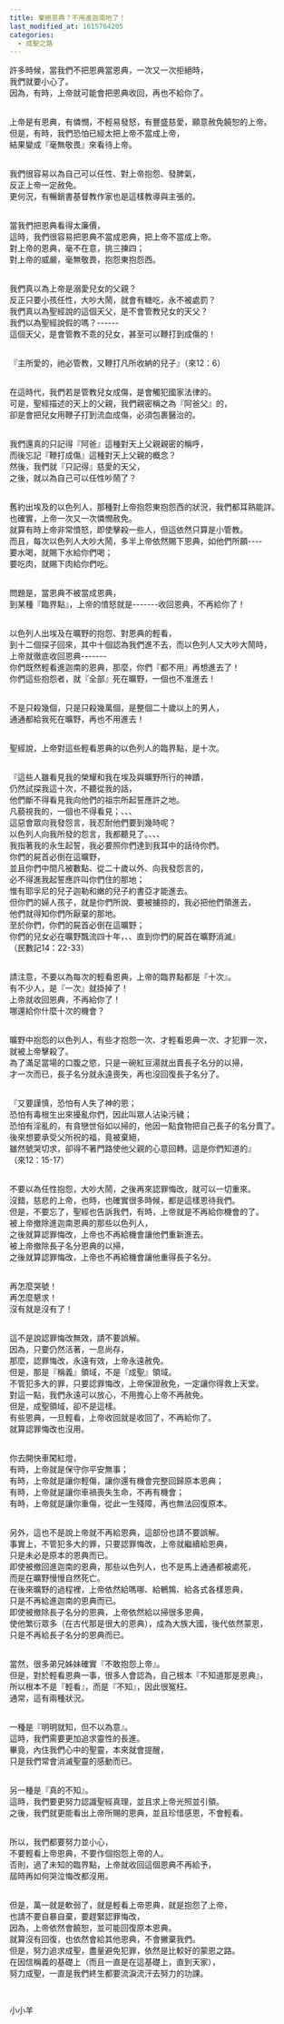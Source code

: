 ```yaml
---
title: 棄絕恩典？不用進迦南地了！
last_modified_at: 1615764205
categories:
  - 成聖之路
---
```


<p>許多時候，當我們不把恩典當恩典，一次又一次拒絕時，<br>
我們就要小心了。<br>
因為，有時，上帝就可能會把恩典收回，再也不給你了。</p>

<p><br>
上帝是有恩典，有憐憫，不輕易發怒，有豐盛慈愛，願意赦免饒恕的上帝。<br>
但是，有時，我們恐怕已經太把上帝不當成上帝，<br>
結果變成『毫無敬畏』來看待上帝。</p>

<p><br>
我們很容易以為自己可以任性、對上帝抱怨、發脾氣，<br>
反正上帝一定赦免。<br>
更何況，有暢銷書基督教作家也是這樣教導與主張的。</p>

<p><br>
當我們把恩典看得太廉價，<br>
這時，我們很容易把恩典不當成恩典，把上帝不當成上帝。<br>
對上帝的恩典，毫不在意，挑三揀四；<br>
對上帝的威嚴，毫無敬畏，抱怨東抱怨西。</p>

<p><br>
我們真以為上帝是溺愛兒女的父親？<br>
反正只要小孩任性，大吵大鬧，就會有糖吃，永不被處罰？<br>
我們真以為聖經說的這個天父，是不會管教兒女的天父？<br>
我們以為聖經說假的嗎？------<br>
這個天父，是會管教不乖的兒女，甚至可以鞭打到成傷的！</p>

<p><br>
『主所愛的，祂必管教，又鞭打凡所收納的兒子』（來12：6）</p>

<p><br>
在這時代，我們若是管教兒女成傷，是會觸犯國家法律的。<br>
可是，聖經描述的天上的父親，我們親密稱之為『阿爸父』的，<br>
卻是會把兒女用鞭子打到流血成傷，必須包裹醫治的。</p>

<p><br>
我們還真的只記得『阿爸』這種對天上父親親密的稱呼，<br>
而後忘記『鞭打成傷』這種對天上父親的概念？<br>
然後，我們就『只記得』慈愛的天父，<br>
之後，就以為自己可以任性吵鬧了？</p>

<p><br>
舊約出埃及的以色列人，那種對上帝抱怨東抱怨西的狀況，我們都耳熟能詳。<br>
也確實，上帝一次又一次憐憫赦免。<br>
就算有時上帝非常憤怒，即使擊殺一些人，但這依然只算是小管教。<br>
而且，每次以色列人大吵大鬧，多半上帝依然賜下恩典，如他們所願----<br>
要水喝，就賜下水給你們喝；<br>
要吃肉，就賜下肉給你們吃。</p>

<p><br>
問題是，當恩典不被當成恩典，<br>
到某種『臨界點』，上帝的憤怒就是-------收回恩典，不再給你了！</p>

<p><br>
以色列人出埃及在曠野的抱怨、對恩典的輕看，<br>
到十二個探子回來，其中十個認為我們進不去，而以色列人又大吵大鬧時，<br>
上帝就徹底收回恩典-------<br>
你們既然輕看進迦南的恩典，那麼，你們『都不用』再想進去了！<br>
你們這些抱怨者，就『全部』死在曠野，一個也不准進去！</p>

<p><br>
不是只殺幾個，只是只殺幾萬個，是整個二十歲以上的男人，<br>
通通都給我死在曠野，再也不用進去！</p>

<p><br>
聖經說，上帝對這些輕看恩典的以色列人的臨界點，是十次。</p>

<p><br>
『這些人雖看見我的榮耀和我在埃及與曠野所行的神蹟，<br>
仍然試探我這十次，不聽從我的話，<br>
他們斷不得看見我向他們的祖宗所起誓應許之地。<br>
凡藐視我的，一個也不得看見；、、、<br>
這惡會眾向我發怨言，我忍耐他們要到幾時呢？<br>
以色列人向我所發的怨言，我都聽見了。、、、<br>
我指著我的永生起誓，我必要照你們達到我耳中的話待你們。<br>
你們的屍首必倒在這曠野，<br>
並且你們中間凡被數點、從二十歲以外、向我發怨言的，<br>
必不得進我起誓應許叫你們住的那地；<br>
惟有耶孚尼的兒子迦勒和嫩的兒子約書亞才能進去。<br>
但你們的婦人孩子，就是你們所說、要被擄掠的，我必把他們領進去，<br>
他們就得知你們所厭棄的那地。<br>
至於你們，你們的屍首必倒在這曠野；<br>
你們的兒女必在曠野飄流四十年，、、直到你們的屍首在曠野消滅』<br>
（民數記14：22-33）</p>

<p><br>
請注意，不要以為每次的輕看恩典，上帝的臨界點都是『十次』。<br>
有不少人，是『一次』就掛掉了！<br>
上帝就收回恩典，不再給你了！<br>
哪還給你什麼十次的機會？</p>

<p><br>
曠野中抱怨的以色列人，有些才抱怨一次、才輕看恩典一次、才犯罪一次，<br>
就被上帝擊殺了。<br>
為了滿足當場的口腹之慾，只是一碗紅豆湯就出賣長子名分的以掃，<br>
才一次而已，長子名分就永遠喪失，再也沒回復長子名分了。</p>

<p><br>
『又要謹慎，恐怕有人失了神的恩；<br>
恐怕有毒根生出來擾亂你們，因此叫眾人沾染污穢；<br>
恐怕有淫亂的，有貪戀世俗如以掃的，他因一點食物把自己長子的名分賣了。<br>
後來想要承受父所祝的福，竟被棄絕，<br>
雖然號哭切求，卻得不著門路使他父親的心意回轉。這是你們知道的』<br>
（來12：15-17）</p>

<p><br>
不要以為任性抱怨，大吵大鬧，之後再來認罪悔改，就可以一切重來。<br>
沒錯，慈悲的上帝，也時，也確實很多時候，都是這樣恩待我們。<br>
但是，不要忘了，聖經也告訴我們，有時，上帝就是不再給你機會的了。<br>
被上帝撤除進迦南恩典的那些以色列人，<br>
之後就算認罪悔改，上帝也不再給機會讓他們重新進去。<br>
被上帝撤除長子名分恩典的以掃，<br>
之後就算認罪悔改，上帝也不再給機會讓他重得長子名分。</p>

<p><br>
再怎麼哭號！<br>
再怎麼懇求！<br>
沒有就是沒有了！</p>

<p><br>
這不是說認罪悔改無效，請不要誤解。<br>
因為，只要仍然活著，一息尚存，<br>
那麼，認罪悔改，永遠有效，上帝永遠赦免。<br>
但是，那是『稱義』領域，不是『成聖』領域。<br>
不管犯多大的罪，只要認罪悔改，上帝保證赦免，一定讓你得救上天堂。<br>
對這一點，我們永遠可以放心，不用擔心上帝不再赦免。<br>
但是，成聖領域，卻不是這樣。<br>
有些恩典，一旦輕看，上帝收回就是收回了，不再給你了。<br>
就算認罪悔改也沒用。</p>

<p><br>
你去開快車闖紅燈，<br>
有時，上帝就是保守你平安無事；<br>
有時，上帝就是讓你輕傷，讓你還有機會完整回歸原本恩典；<br>
有時，上帝就是讓你車禍喪失生命，不再有機會；<br>
有時，上帝就是讓你重傷，從此一生殘障，再也無法回復原本。</p>

<p><br>
另外，這也不是說上帝就不再給恩典，這部份也請不要誤解。<br>
事實上，不管犯多大的罪，只要認罪悔改，上帝就繼續給恩典，<br>
只是未必是原本的恩典而已。<br>
即使被撤回進迦南的恩典，那些以色列人，也不是馬上通通都被處死，<br>
而是在曠野慢慢自然死亡。<br>
在後來曠野的過程裡，上帝依然給嗎哪、給鵪鶉、給各式各樣恩典，<br>
只是不再給進迦南的恩典而已。<br>
即使被撤除長子名分的恩典，上帝依然給以掃很多恩典，<br>
使他繁衍眾多（在古代那是很大的恩典），成為大族大國，後代依然蒙恩，<br>
只是不再給長子名分的恩典而已。</p>

<p><br>
當然，很多弟兄姊妹確實『不敢抱怨上帝』。<br>
但是，對於輕看恩典一事，很多人會認為，自己根本『不知道那是恩典』，<br>
所以根本不是『輕看』，而是『不知』，因此很冤枉。<br>
通常，這有兩種狀況。</p>

<p><br>
一種是『明明就知，但不以為意』。<br>
這時，我們需要更加追求靈性的長進。<br>
畢竟，內住我們心中的聖靈，本來就會提醒，<br>
只是我們常會消滅聖靈的感動而已。</p>

<p><br>
另一種是『真的不知』。<br>
這時，我們要更努力認識聖經真理，並且求上帝光照並引領。<br>
之後，我們就更能看出上帝所賜的恩典，並且珍惜感恩，不會輕看。</p>

<p><br>
所以，我們都要努力並小心，<br>
不要輕看上帝恩典，不要作個抱怨上帝的人。<br>
否則，過了未知的臨界點，上帝就收回這個恩典不再給予，<br>
屆時再如何哭泣悔改都沒用。</p>

<p><br>
但是，萬一就是軟弱了，就是輕看上帝恩典，就是抱怨了上帝，<br>
也請不要自暴自棄，要趕緊認罪悔改，<br>
因為，上帝依然會饒恕，並可能回復原本恩典。<br>
就算沒有回復，也依然會給其他恩典，不會撇棄我們。<br>
但是，努力追求成聖，盡量避免犯罪，依然是比較好的蒙恩之路。<br>
在因信稱義的基礎上（而且一直是在這基礎上，直到天家），<br>
努力成聖，一直是我們終生都要流淚流汗去努力的功課。</p>

<p>&nbsp;</p>

<p>小小羊</p>

